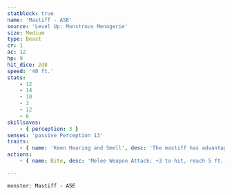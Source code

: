 ```yaml
---
statblock: true
name: 'Mastiff - A5E'
source: 'Level Up: Monstrous Menagerie'
size: Medium
type: Beast
cr: 1
ac: 12
hp: 9
hit_dice: 2d8
speed: '40 ft.'
stats:
    - 12
    - 14
    - 10
    - 3
    - 12
    - 6
skillsaves:
    - { perception: 3 }
senses: 'passive Perception 13'
traits:
    - { name: 'Keen Hearing and Smell', desc: 'The mastiff has advantage on Perception checks that rely on hearing and smell.' }
actions:
    - { name: Bite, desc: 'Melee Weapon Attack: +3 to hit, reach 5 ft., one target. Hit: 3 (1d4+1) piercing damage. If the target is a creature, it makes a DC 11 Strength saving throw, falling prone on a failure.' }

---
```

```statblock
monster: Mastiff - A5E
```

